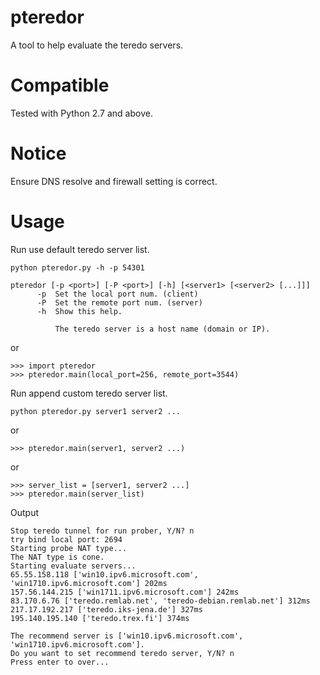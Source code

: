 # pteredor
A tool to help evaluate the teredo servers.

# Compatible
Tested with Python 2.7 and above.

# Notice
Ensure DNS resolve and firewall setting is correct.

# Usage
Run use default teredo server list.
```
python pteredor.py -h -p 54301

pteredor [-p <port>] [-P <port>] [-h] [<server1> [<server2> [...]]]
      -p  Set the local port num. (client)
      -P  Set the remote port num. (server)
      -h  Show this help.

          The teredo server is a host name (domain or IP).
```

or

```
>>> import pteredor
>>> pteredor.main(local_port=256, remote_port=3544)
```

Run append custom teredo server list.
```
python pteredor.py server1 server2 ...
```

or

```
>>> pteredor.main(server1, server2 ...)
```

or

```
>>> server_list = [server1, server2 ...]
>>> pteredor.main(server_list)
```

Output
```
Stop teredo tunnel for run prober, Y/N? n
try bind local port: 2694
Starting probe NAT type...
The NAT type is cone.
Starting evaluate servers...
65.55.158.118 ['win10.ipv6.microsoft.com', 'win1710.ipv6.microsoft.com'] 202ms
157.56.144.215 ['win1711.ipv6.microsoft.com'] 242ms
83.170.6.76 ['teredo.remlab.net', 'teredo-debian.remlab.net'] 312ms
217.17.192.217 ['teredo.iks-jena.de'] 327ms
195.140.195.140 ['teredo.trex.fi'] 374ms

The recommend server is ['win10.ipv6.microsoft.com', 'win1710.ipv6.microsoft.com'].
Do you want to set recommend teredo server, Y/N? n
Press enter to over...
```
